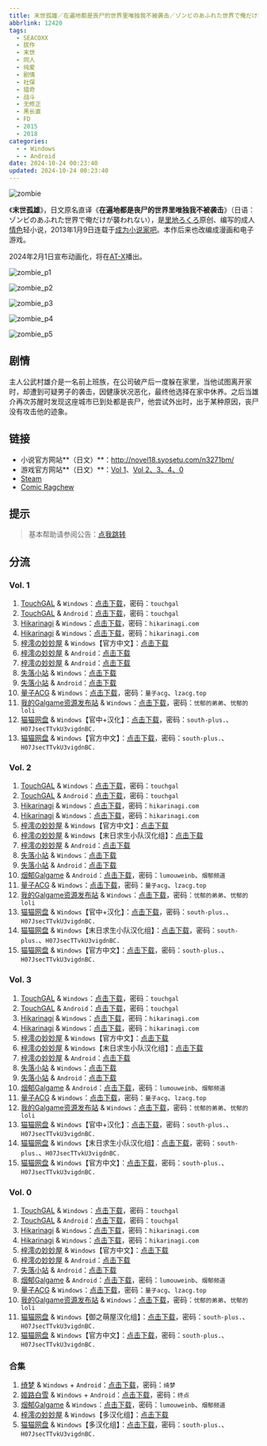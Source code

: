 ```yaml
---
title: 末世孤雄／在遍地都是丧尸的世界里唯独我不被袭击／ゾンビのあふれた世界で俺だけが襲われない／I Walk Among Zombies／Vol. 1 2 3 0
abbrlink: 12420
tags:
  - SEACOXX
  - 拔作
  - 末世
  - 同人
  - 纯爱
  - 剧情
  - 社保
  - 猎奇
  - 战斗
  - 无修正
  - 黑长直
  - FD
  - 2015
  - 2018
categories:
  - - Windows
  - - Android
date: 2024-10-24 00:23:40
updated: 2024-10-24 00:23:40
---
```


![zombie](https://unpkg.com/galgame/img/zombie.webp)

《**末世孤雄**》，日文原名直译《**在遍地都是丧尸的世界里唯独我不被袭击**》（日语：ゾンビのあふれた世界で俺だけが襲われない），是[里地ろくろ](https://zh.wikipedia.org/w/index.php?title=裏地ろくろ&action=edit&redlink=1)原创、编写的成人[情色](https://zh.wikipedia.org/wiki/情色)轻小说，2013年1月9日连载于[成为小说家吧](https://zh.wikipedia.org/wiki/成為小說家吧)。本作后来也改编成漫画和电子游戏。

<!-- more -->

2024年2月1日宣布动画化，将在[AT-X](https://zh.wikipedia.org/wiki/AT-X)播出。

![zombie_p1](https://unpkg.com/galgame/img/zombie_p1.webp)

![zombie_p2](https://unpkg.com/galgame/img/zombie_p2.webp)

![zombie_p3](https://unpkg.com/galgame/img/zombie_p3.webp)

![zombie_p4](https://unpkg.com/galgame/img/zombie_p4.webp)

![zombie_p5](https://unpkg.com/galgame/img/zombie_p5.webp)

## 剧情

主人公武村雄介是一名前上班族，在公司破产后一度躲在家里，当他试图离开家时，却遭到可疑男子的袭击，因健康状况恶化，最终他选择在家中休养。之后当雄介再次苏醒时发现这座城市已到处都是丧尸，他尝试外出时，出于某种原因，丧尸没有攻击他的迹象。

## 链接

- 小说官方网站**（日文）**：http://novel18.syosetu.com/n3271bm/
- 游戏官方网站**（日文）**：[Vol 1](http://www.spermation.net/seacoxx/zombie/)、[Vol 2、3、4、0](http://www.spermation.net/seacoxx/zombie2/index.html)
- [Steam](https://store.steampowered.com/agecheck/app/942850/)
- [Comic Ragchew](https://comic-ragchew.jp/comics/zombie/)

## 提示

> 基本帮助请参阅公告：[点我跳转](/p/announcement/)

## 分流

### Vol. 1

1. [TouchGAL](https://touchgal.net/) & `Windows`：[点击下载](https://pan.touchgal.net/s/26r0Cg)，密码：`touchgal`
2. [TouchGAL](https://touchgal.net/) & `Android`：[点击下载](https://pan.touchgal.net/s/pJ5lsD)，密码：`touchgal`
3. [Hikarinagi](https://www.hikarinagi.com/) & `Windows`：[点击下载](https://pan.himoe.uk/s/1DVFD)，密码：`hikarinagi.com`
4. [Hikarinagi](https://www.hikarinagi.com/) & `Windows`：[点击下载](https://pan.himoe.uk/s/ZA8IV)，密码：`hikarinagi.com`
5. [梓澪の妙妙屋](https://zi0.cc/) & `Windows`【官方中文】：[点击下载](https://zi0.cc/d/%60%E3%80%90%E5%90%88%E9%9B%86%E7%B3%BB%E5%88%97%E3%80%91/%E5%8D%97%2BGalGame%E6%B1%89%E5%8C%96%E5%8C%BA%E5%85%A8%E5%8C%BA%E8%B5%84%E6%BA%90%E5%A4%87%E4%BB%BD/1/20/%5BSEACOXX%5D%E3%82%BE%E3%83%B3%E3%83%93%E3%81%AE%E3%81%82%E3%81%B5%E3%82%8C%E3%81%9F%E4%B8%96%E7%95%8C%E3%81%A7%E4%BF%BA%E3%81%A0%E3%81%91%E3%81%8C%E8%A5%B2%E3%82%8F%E3%82%8C%E3%81%AA%E3%81%841%E6%9C%AB%E4%B8%96%E5%AD%A4%E9%9B%841%20%E6%97%A0%E7%A0%81%E6%B1%89%E5%8C%96%E7%A1%AC%E7%9B%98%E7%89%88%5B%E5%AE%98%E6%96%B9%E4%B8%AD%E6%96%87%5D.zip?sign=dDSZvHyEwyiwh1INUGMA8Ox7oXBm-IqFp5S3IjlPilU=:0)
6. [梓澪の妙妙屋](https://zi0.cc/) & `Android`：[点击下载](https://zi0.cc/d/%60%E3%80%90%E5%BD%92%20%E6%A1%A3%E3%80%91/%E3%80%90ONS%E5%90%88%E9%9B%86%E3%80%91/%5BSEACOX%5D%E6%9C%AB%E4%B8%96%E5%AD%A4%E9%9B%84%5BAPK%5D.7z?sign=ljfJhUNiZ5oPIPezXq_MelHck9WfeY7QedvFEH9couI=:0)
7. [梓澪の妙妙屋](https://zi0.cc/) & `Android`：[点击下载](https://zi0.cc/d/%60%E3%80%90%E5%BD%92%20%E6%A1%A3%E3%80%91/%E3%80%90%E5%AE%89%E5%8D%93%E5%90%88%E9%9B%86%E3%80%91/021/%E6%9C%AB%E4%B8%96%E5%AD%A4%E9%9B%841.apk?sign=LV3vPF7lmoSC8Q1M657r8GHAeRH9eS2K4CerfBxHLpE=:0)
8. [失落小站](https://www.shinnku.com/) & `Windows`：[点击下载](https://www.shinnku.com/api/download/0/win/%E6%9C%AB%E4%B8%96%E5%AD%A4%E9%9B%84.7z)
9. [失落小站](https://www.shinnku.com/) & `Android`：[点击下载](https://www.shinnku.com/api/download/0/apk/%E5%86%B7%E7%8B%90/1001-1500/1203-%E6%9C%AB%E4%B8%96%E5%AD%A4%E9%9B%841.apk)
10. [量子ACG](https://lzacg.org/) & `Windows`：[点击下载](https://lzacg.org/6455)，密码：`量子acg`、`lzacg.top`
11. [我的Galgame资源发布站](https://www.ttloli.com/) & `Windows`：[点击下载](https://www.ttloli.com/moshiguxiong.html)，密码：`忧郁的弟弟`、`忧郁的loli`
12. [猫猫网盘](https://pan.catcat.blog/) & `Windows`【官中+汉化】：[点击下载](https://pan.catcat.blog/d/GalGame/SP%E5%90%8E%E7%AB%AF1%5BGalGame%E5%88%86%E5%8C%BA%5D/%E7%BB%88%E7%82%B9%E6%B1%89%E5%8C%96%E9%87%8D%E6%95%B4v2%E7%89%88-%E7%A6%BB%E6%95%A3/%E6%9C%AC%E4%BD%93-Part1/%5BSEACOXX%5D%20%E3%82%BE%E3%83%B3%E3%83%93%E3%81%AE%E3%81%82%E3%81%B5%E3%82%8C%E3%81%9F%E4%B8%96%E7%95%8C%E3%81%A7%E4%BF%BA%E3%81%A0%E3%81%91%E3%81%8C%E8%A5%B2%E3%82%8F%E3%82%8C%E3%81%AA%E3%81%84%20%E6%9C%AB%E4%B8%96%E5%AD%A4%E9%9B%84%20Vol.%201%20%5B%E5%AE%98%E4%B8%AD%2B%E6%B1%89%E5%8C%96%5D.rar?sign=_D-CBtlbQEohnTF7ZSdRKPWzNjvN5t2h_vkZC5dceEk=:0)，密码：`south-plus.`、`H07JsecTTvkU3vigdnBC.`
13. [猫猫网盘](https://pan.catcat.blog/) & `Windows`【官方中文】：[点击下载](https://pan.catcat.blog/d/GalGame/SP%E5%90%8E%E7%AB%AF1%5BGalGame%E5%88%86%E5%8C%BA%5D/%E5%8D%97%2BGalGame%E6%B1%89%E5%8C%96%E5%8C%BA%E5%85%A8%E5%8C%BA%E5%A4%87%E4%BB%BD%E5%90%88%E9%9B%86%5B%E9%87%8D%E5%8E%8B%5D-%E7%A6%BB%E6%95%A3/%E7%AC%AC%E4%B8%80%E8%BD%AE-Part1/%E6%9C%AC%E4%BD%93/%5BSEACOXX%5D%E3%82%BE%E3%83%B3%E3%83%93%E3%81%AE%E3%81%82%E3%81%B5%E3%82%8C%E3%81%9F%E4%B8%96%E7%95%8C%E3%81%A7%E4%BF%BA%E3%81%A0%E3%81%91%E3%81%8C%E8%A5%B2%E3%82%8F%E3%82%8C%E3%81%AA%E3%81%841%E6%9C%AB%E4%B8%96%E5%AD%A4%E9%9B%841%20%E6%97%A0%E7%A0%81%E6%B1%89%E5%8C%96%E7%A1%AC%E7%9B%98%E7%89%88%5B%E5%AE%98%E6%96%B9%E4%B8%AD%E6%96%87%5D/%5BSEACOXX%5D%E3%82%BE%E3%83%B3%E3%83%93%E3%81%AE%E3%81%82%E3%81%B5%E3%82%8C%E3%81%9F%E4%B8%96%E7%95%8C%E3%81%A7%E4%BF%BA%E3%81%A0%E3%81%91%E3%81%8C%E8%A5%B2%E3%82%8F%E3%82%8C%E3%81%AA%E3%81%841%E6%9C%AB%E4%B8%96%E5%AD%A4%E9%9B%841%20%E6%97%A0%E7%A0%81%E6%B1%89%E5%8C%96%E7%A1%AC%E7%9B%98%E7%89%88%5B%E5%AE%98%E6%96%B9%E4%B8%AD%E6%96%87%5D.rar?sign=2x7t9Fr3zDQWE-RRIIeFK24j9eWdLpzXlsXXhyvyHLg=:0)，密码：`south-plus.`、`H07JsecTTvkU3vigdnBC.`

### Vol. 2

1. [TouchGAL](https://touchgal.net/) & `Windows`：[点击下载](https://pan.touchgal.net/s/W73FZ)，密码：`touchgal`
2. [TouchGAL](https://touchgal.net/) & `Android`：[点击下载](https://pan.touchgal.net/s/E5A6hn)，密码：`touchgal`
3. [Hikarinagi](https://www.hikarinagi.com/) & `Windows`：[点击下载](https://pan.himoe.uk/s/2E1IJ)，密码：`hikarinagi.com`
4. [Hikarinagi](https://www.hikarinagi.com/) & `Windows`：[点击下载](https://pan.himoe.uk/s/Xyosy)，密码：`hikarinagi.com`
5. [梓澪の妙妙屋](https://zi0.cc/) & `Windows`【官方中文】：[点击下载](https://zi0.cc/d/%60%E3%80%90%E5%90%88%E9%9B%86%E7%B3%BB%E5%88%97%E3%80%91/%E5%8D%97%2BGalGame%E6%B1%89%E5%8C%96%E5%8C%BA%E5%85%A8%E5%8C%BA%E8%B5%84%E6%BA%90%E5%A4%87%E4%BB%BD/1/20/%5BSEACOXX%5D%E3%82%BE%E3%83%B3%E3%83%93%E3%81%AE%E3%81%82%E3%81%B5%E3%82%8C%E3%81%9F%E4%B8%96%E7%95%8C%E3%81%A7%E4%BF%BA%E3%81%A0%E3%81%91%E3%81%8C%E8%A5%B2%E3%82%8F%E3%82%8C%E3%81%AA%E3%81%842%E6%9C%AB%E4%B8%96%E5%AD%A4%E9%9B%842%20%E6%97%A0%E7%A0%81%E6%B1%89%E5%8C%96%E7%A1%AC%E7%9B%98%E7%89%88%5B%E5%AE%98%E6%96%B9%E4%B8%AD%E6%96%87%5D.zip?sign=cwcSe7Ik_UKb76zqOpoR-Q9QV3IU1OPL1ky-EK1trAg=:0)
6. [梓澪の妙妙屋](https://zi0.cc/) & `Windows`【末日求生小队汉化组】：[点击下载](https://zi0.cc/d/%60%E3%80%90%E5%90%88%E9%9B%86%E7%B3%BB%E5%88%97%E3%80%91/%E5%8D%97%2BGalGame%E6%B1%89%E5%8C%96%E5%8C%BA%E5%85%A8%E5%8C%BA%E8%B5%84%E6%BA%90%E5%A4%87%E4%BB%BD/2/26/%5B%E3%82%B9%E3%83%9A%E3%83%AB%E3%83%A1%E3%83%BC%E3%82%B7%E3%83%A7%E3%83%B3%5D%20%E3%82%BE%E3%83%B3%E3%83%93%E3%81%AE%E3%81%82%E3%81%B5%E3%82%8C%E3%81%9F%E4%B8%96%E7%95%8C%E3%81%A7%E4%BF%BA%E3%81%A0%E3%81%91%E3%81%8C%E8%A5%B2%E3%82%8F%E3%82%8C%E3%81%AA%E3%81%84%EF%BC%92%E6%9C%AB%E4%B8%96%E5%AD%A4%E9%9B%842%20%E6%B1%89%E5%8C%96%E7%A1%AC%E7%9B%98%E7%89%88%5B%E6%9C%AB%E6%97%A5%E6%B1%82%E7%94%9F%E5%B0%8F%E9%98%9F%E6%B1%89%E5%8C%96%E7%BB%84%5D.zip?sign=MDXT0usAOrfBTnTV887ljCi4LhMy-8xbbilLLFXyt-s=:0)
7. [梓澪の妙妙屋](https://zi0.cc/) & `Android`：[点击下载](https://zi0.cc/d/%60%E3%80%90%E5%BD%92%20%E6%A1%A3%E3%80%91/%E3%80%90%E5%AE%89%E5%8D%93%E5%90%88%E9%9B%86%E3%80%91/021/%E6%9C%AB%E4%B8%96%E5%AD%A4%E9%9B%842.apk?sign=QhTBZx90gxb6XWpQswYb186Vh49XnagVPbcWwTUtLtk=:0)
8. [失落小站](https://www.shinnku.com/) & `Windows`：[点击下载](https://www.shinnku.com/api/download/0/win/%E6%9C%AB%E4%B8%96%E5%AD%A4%E9%9B%842.7z)
9. [失落小站](https://www.shinnku.com/) & `Android`：[点击下载](https://www.shinnku.com/api/download/0/apk/%E5%86%B7%E7%8B%90/1001-1500/1204-%E6%9C%AB%E4%B8%96%E5%AD%A4%E9%9B%842.apk)
10. [烟郁Galgame](https://yanyugal.top/) & `Android`：[点击下载](https://yanyugal.top/d/disk1/%E5%B0%8F%E5%B0%8F%E7%9A%84%E5%88%86%E4%BA%AB%EF%BC%88PC%EF%BC%86%E5%AE%89%E5%8D%93%EF%BC%89/%E5%AE%89%E5%8D%93/%E7%9B%B4%E8%A3%85%E5%AE%89%E8%A3%85%E5%8C%85/%E6%9C%AB%E4%B8%96%E5%AD%A4%E9%9B%842.7z)，密码：`lumouweinb`、`烟郁频道`
11. [量子ACG](https://lzacg.org/) & `Windows`：[点击下载](https://lzacg.org/6456)，密码：`量子acg`、`lzacg.top`
12. [我的Galgame资源发布站](https://www.ttloli.com/) & `Windows`：[点击下载](https://www.ttloli.com/moshiguxiong2.html)，密码：`忧郁的弟弟`、`忧郁的loli`
13. [猫猫网盘](https://pan.catcat.blog/) & `Windows`【官中+汉化】：[点击下载](https://pan.catcat.blog/d/GalGame/SP%E5%90%8E%E7%AB%AF1%5BGalGame%E5%88%86%E5%8C%BA%5D/%E7%BB%88%E7%82%B9%E6%B1%89%E5%8C%96%E9%87%8D%E6%95%B4v2%E7%89%88-%E7%A6%BB%E6%95%A3/%E6%9C%AC%E4%BD%93-Part1/%5BSEACOXX%5D%20%E3%82%BE%E3%83%B3%E3%83%93%E3%81%AE%E3%81%82%E3%81%B5%E3%82%8C%E3%81%9F%E4%B8%96%E7%95%8C%E3%81%A7%E4%BF%BA%E3%81%A0%E3%81%91%E3%81%8C%E8%A5%B2%E3%82%8F%E3%82%8C%E3%81%AA%E3%81%84%20vol.2%20%E6%9C%AB%E4%B8%96%E5%AD%A4%E9%9B%84%20Vol.%202%20%5B%E5%AE%98%E4%B8%AD%2B%E6%B1%89%E5%8C%96%5D.rar?sign=dJhxXvc85g9jDn3aFsqaGZ-Ez1ABcJSH2xHxrXsW79s=:0)，密码：`south-plus.`、`H07JsecTTvkU3vigdnBC.`
14. [猫猫网盘](https://pan.catcat.blog/) & `Windows`【末日求生小队汉化组】：[点击下载](https://pan.catcat.blog/d/GalGame/SP%E5%90%8E%E7%AB%AF1%5BGalGame%E5%88%86%E5%8C%BA%5D/%E5%8D%97%2BGalGame%E6%B1%89%E5%8C%96%E5%8C%BA%E5%85%A8%E5%8C%BA%E5%A4%87%E4%BB%BD%E5%90%88%E9%9B%86%5B%E9%87%8D%E5%8E%8B%5D-%E7%A6%BB%E6%95%A3/%E7%AC%AC%E4%B8%80%E8%BD%AE-Part1/%E6%9C%AC%E4%BD%93/%5B%E3%82%B9%E3%83%9A%E3%83%AB%E3%83%A1%E3%83%BC%E3%82%B7%E3%83%A7%E3%83%B3%5D%20%E3%82%BE%E3%83%B3%E3%83%93%E3%81%AE%E3%81%82%E3%81%B5%E3%82%8C%E3%81%9F%E4%B8%96%E7%95%8C%E3%81%A7%E4%BF%BA%E3%81%A0%E3%81%91%E3%81%8C%E8%A5%B2%E3%82%8F%E3%82%8C%E3%81%AA%E3%81%84%EF%BC%92%E6%9C%AB%E4%B8%96%E5%AD%A4%E9%9B%842%20%E6%B1%89%E5%8C%96%E7%A1%AC%E7%9B%98%E7%89%88%5B%E6%9C%AB%E6%97%A5%E6%B1%82%E7%94%9F%E5%B0%8F%E9%98%9F%E6%B1%89%E5%8C%96%E7%BB%84%5D/%5B%E3%82%B9%E3%83%9A%E3%83%AB%E3%83%A1%E3%83%BC%E3%82%B7%E3%83%A7%E3%83%B3%5D%20%E3%82%BE%E3%83%B3%E3%83%93%E3%81%AE%E3%81%82%E3%81%B5%E3%82%8C%E3%81%9F%E4%B8%96%E7%95%8C%E3%81%A7%E4%BF%BA%E3%81%A0%E3%81%91%E3%81%8C%E8%A5%B2%E3%82%8F%E3%82%8C%E3%81%AA%E3%81%84%EF%BC%92%E6%9C%AB%E4%B8%96%E5%AD%A4%E9%9B%842%20%E6%B1%89%E5%8C%96%E7%A1%AC%E7%9B%98%E7%89%88%5B%E6%9C%AB%E6%97%A5%E6%B1%82%E7%94%9F%E5%B0%8F%E9%98%9F%E6%B1%89%E5%8C%96%E7%BB%84%5D.rar?sign=HmM1tEC8ShB7bBuG-F25MGDMl794NPJN9Cis3RFmPco=:0)，密码：`south-plus.`、`H07JsecTTvkU3vigdnBC.`
15. [猫猫网盘](https://pan.catcat.blog/) & `Windows`【官方中文】：[点击下载](https://pan.catcat.blog/d/GalGame/SP%E5%90%8E%E7%AB%AF1%5BGalGame%E5%88%86%E5%8C%BA%5D/%E5%8D%97%2BGalGame%E6%B1%89%E5%8C%96%E5%8C%BA%E5%85%A8%E5%8C%BA%E5%A4%87%E4%BB%BD%E5%90%88%E9%9B%86%5B%E9%87%8D%E5%8E%8B%5D-%E7%A6%BB%E6%95%A3/%E7%AC%AC%E4%B8%80%E8%BD%AE-Part2/Main/%5BSEACOXX%5D%E3%82%BE%E3%83%B3%E3%83%93%E3%81%AE%E3%81%82%E3%81%B5%E3%82%8C%E3%81%9F%E4%B8%96%E7%95%8C%E3%81%A7%E4%BF%BA%E3%81%A0%E3%81%91%E3%81%8C%E8%A5%B2%E3%82%8F%E3%82%8C%E3%81%AA%E3%81%842%E6%9C%AB%E4%B8%96%E5%AD%A4%E9%9B%842%20%E6%97%A0%E7%A0%81%E6%B1%89%E5%8C%96%E7%A1%AC%E7%9B%98%E7%89%88%5B%E5%AE%98%E6%96%B9%E4%B8%AD%E6%96%87%5D/%5BSEACOXX%5D%E3%82%BE%E3%83%B3%E3%83%93%E3%81%AE%E3%81%82%E3%81%B5%E3%82%8C%E3%81%9F%E4%B8%96%E7%95%8C%E3%81%A7%E4%BF%BA%E3%81%A0%E3%81%91%E3%81%8C%E8%A5%B2%E3%82%8F%E3%82%8C%E3%81%AA%E3%81%842%E6%9C%AB%E4%B8%96%E5%AD%A4%E9%9B%842%20%E6%97%A0%E7%A0%81%E6%B1%89%E5%8C%96%E7%A1%AC%E7%9B%98%E7%89%88%5B%E5%AE%98%E6%96%B9%E4%B8%AD%E6%96%87%5D.rar?sign=9peMzzz9Deff28MEdhRP3EsL4txlr7PfLsmj3MrX82E=:0)，密码：`south-plus.`、`H07JsecTTvkU3vigdnBC.`

### Vol. 3

1. [TouchGAL](https://touchgal.net/) & `Windows`：[点击下载](https://pan.touchgal.net/s/ZroSa)，密码：`touchgal`
2. [TouchGAL](https://touchgal.net/) & `Android`：[点击下载](https://pan.touchgal.net/s/b5lLc5)，密码：`touchgal`
3. [Hikarinagi](https://www.hikarinagi.com/) & `Windows`：[点击下载](https://pan.himoe.uk/s/3GOUJ)，密码：`hikarinagi.com`
4. [Hikarinagi](https://www.hikarinagi.com/) & `Windows`：[点击下载](https://pan.himoe.uk/s/Wxnhg)，密码：`hikarinagi.com`
5. [梓澪の妙妙屋](https://zi0.cc/) & `Windows`【官方中文】：[点击下载](https://zi0.cc/d/%60%E3%80%90%E5%90%88%E9%9B%86%E7%B3%BB%E5%88%97%E3%80%91/%E5%8D%97%2BGalGame%E6%B1%89%E5%8C%96%E5%8C%BA%E5%85%A8%E5%8C%BA%E8%B5%84%E6%BA%90%E5%A4%87%E4%BB%BD/1/20/%5BSEACOXX%5D%20%E3%82%BE%E3%83%B3%E3%83%93%E3%81%AE%E3%81%82%E3%81%B5%E3%82%8C%E3%81%9F%E4%B8%96%E7%95%8C%E3%81%A7%E4%BF%BA%E3%81%A0%E3%81%91%E3%81%8C%E8%A5%B2%E3%82%8F%E3%82%8C%E3%81%AA%E3%81%843%20%20%E6%9C%AB%E4%B8%96%E5%AD%A4%E9%9B%843%20%E6%97%A0%E7%A0%81%E6%B1%89%E5%8C%96%E7%A1%AC%E7%9B%98%E7%89%88%5B%E5%AE%98%E6%96%B9%E4%B8%AD%E6%96%87%5D.zip?sign=UQdfXQl9xUHfMa47Wqxv46dQeyzMzR8KdIJQi5yRtHo=:0)
6. [梓澪の妙妙屋](https://zi0.cc/) & `Windows`【末日求生小队汉化组】：[点击下载](https://zi0.cc/d/%60%E3%80%90%E5%90%88%E9%9B%86%E7%B3%BB%E5%88%97%E3%80%91/%E5%8D%97%2BGalGame%E6%B1%89%E5%8C%96%E5%8C%BA%E5%85%A8%E5%8C%BA%E8%B5%84%E6%BA%90%E5%A4%87%E4%BB%BD/2/26/%5B%E3%82%B9%E3%83%9A%E3%83%AB%E3%83%A1%E3%83%BC%E3%82%B7%E3%83%A7%E3%83%B3%5D%20%E3%82%BE%E3%83%B3%E3%83%93%E3%81%AE%E3%81%82%E3%81%B5%E3%82%8C%E3%81%9F%E4%B8%96%E7%95%8C%E3%81%A7%E4%BF%BA%E3%81%A0%E3%81%91%E3%81%8C%E8%A5%B2%E3%82%8F%E3%82%8C%E3%81%AA%E3%81%843%20%20%E6%9C%AB%E4%B8%96%E5%AD%A4%E9%9B%843%20%E6%B1%89%E5%8C%96%E7%A1%AC%E7%9B%98%E7%89%88%5B%E6%9C%AB%E6%97%A5%E6%B1%82%E7%94%9F%E5%B0%8F%E9%98%9F%E6%B1%89%E5%8C%96%E7%BB%84%5D.zip?sign=TBjPtkkEBuR1JWHfq9W-j5X_upO1XedmbLEFIowaU4g=:0)
7. [梓澪の妙妙屋](https://zi0.cc/) & `Android`：[点击下载](https://zi0.cc/d/%60%E3%80%90%E5%BD%92%20%E6%A1%A3%E3%80%91/%E3%80%90%E5%AE%89%E5%8D%93%E5%90%88%E9%9B%86%E3%80%91/021/%E6%9C%AB%E4%B8%96%E5%AD%A4%E9%9B%843.apk?sign=JXHqCe_BTdCsa9eA4qlBZuA9zwme1dYcmI8NvU0R4wM=:0)
8. [失落小站](https://www.shinnku.com/) & `Windows`：[点击下载](https://www.shinnku.com/api/download/0/win/%E6%9C%AB%E4%B8%96%E5%AD%A4%E9%9B%843.7z)
9. [失落小站](https://www.shinnku.com/) & `Android`：[点击下载](https://www.shinnku.com/api/download/0/apk/%E5%86%B7%E7%8B%90/1001-1500/1205-%E6%9C%AB%E4%B8%96%E5%AD%A4%E9%9B%843.apk)
10. [烟郁Galgame](https://yanyugal.top/) & `Android`：[点击下载](https://yanyugal.top/d/disk1/%E5%B0%8F%E5%B0%8F%E7%9A%84%E5%88%86%E4%BA%AB%EF%BC%88PC%EF%BC%86%E5%AE%89%E5%8D%93%EF%BC%89/%E5%AE%89%E5%8D%93/%E7%9B%B4%E8%A3%85%E5%AE%89%E8%A3%85%E5%8C%85/%E6%9C%AB%E4%B8%96%E5%AD%A4%E9%9B%843.7z)，密码：`lumouweinb`、`烟郁频道`
11. [量子ACG](https://lzacg.org/) & `Windows`：[点击下载](https://lzacg.org/6481)，密码：`量子acg`、`lzacg.top`
12. [我的Galgame资源发布站](https://www.ttloli.com/) & `Windows`：[点击下载](https://www.ttloli.com/moshiguxiong3.html)，密码：`忧郁的弟弟`、`忧郁的loli`
13. [猫猫网盘](https://pan.catcat.blog/) & `Windows`【官中+汉化】：[点击下载](https://pan.catcat.blog/d/GalGame/SP%E5%90%8E%E7%AB%AF1%5BGalGame%E5%88%86%E5%8C%BA%5D/%E7%BB%88%E7%82%B9%E6%B1%89%E5%8C%96%E9%87%8D%E6%95%B4v2%E7%89%88-%E7%A6%BB%E6%95%A3/%E6%9C%AC%E4%BD%93-Part1/%5BSEACOXX%5D%20%E3%82%BE%E3%83%B3%E3%83%93%E3%81%AE%E3%81%82%E3%81%B5%E3%82%8C%E3%81%9F%E4%B8%96%E7%95%8C%E3%81%A7%E4%BF%BA%E3%81%A0%E3%81%91%E3%81%8C%E8%A5%B2%E3%82%8F%E3%82%8C%E3%81%AA%E3%81%84%20vol.3%20%20%E6%9C%AB%E4%B8%96%E5%AD%A4%E9%9B%84%20Vol.%203%20%5B%E5%AE%98%E4%B8%AD%2B%E6%B1%89%E5%8C%96%5D.rar?sign=RqboDOEUaERceSOmfhgzPf-4KTxMAiVMkiCwU67Xvlk=:0)，密码：`south-plus.`、`H07JsecTTvkU3vigdnBC.`
14. [猫猫网盘](https://pan.catcat.blog/) & `Windows`【末日求生小队汉化组】：[点击下载](https://pan.catcat.blog/d/GalGame/SP%E5%90%8E%E7%AB%AF1%5BGalGame%E5%88%86%E5%8C%BA%5D/%E5%8D%97%2BGalGame%E6%B1%89%E5%8C%96%E5%8C%BA%E5%85%A8%E5%8C%BA%E5%A4%87%E4%BB%BD%E5%90%88%E9%9B%86%5B%E9%87%8D%E5%8E%8B%5D-%E7%A6%BB%E6%95%A3/%E7%AC%AC%E4%B8%80%E8%BD%AE-Part2/Main/%5B%E3%82%B9%E3%83%9A%E3%83%AB%E3%83%A1%E3%83%BC%E3%82%B7%E3%83%A7%E3%83%B3%5D%20%E3%82%BE%E3%83%B3%E3%83%93%E3%81%AE%E3%81%82%E3%81%B5%E3%82%8C%E3%81%9F%E4%B8%96%E7%95%8C%E3%81%A7%E4%BF%BA%E3%81%A0%E3%81%91%E3%81%8C%E8%A5%B2%E3%82%8F%E3%82%8C%E3%81%AA%E3%81%843%20%20%E6%9C%AB%E4%B8%96%E5%AD%A4%E9%9B%843%20%E6%B1%89%E5%8C%96%E7%A1%AC%E7%9B%98%E7%89%88%5B%E6%9C%AB%E6%97%A5%E6%B1%82%E7%94%9F%E5%B0%8F%E9%98%9F%E6%B1%89%E5%8C%96%E7%BB%84%5D/%5B%E3%82%B9%E3%83%9A%E3%83%AB%E3%83%A1%E3%83%BC%E3%82%B7%E3%83%A7%E3%83%B3%5D%20%E3%82%BE%E3%83%B3%E3%83%93%E3%81%AE%E3%81%82%E3%81%B5%E3%82%8C%E3%81%9F%E4%B8%96%E7%95%8C%E3%81%A7%E4%BF%BA%E3%81%A0%E3%81%91%E3%81%8C%E8%A5%B2%E3%82%8F%E3%82%8C%E3%81%AA%E3%81%843%20%20%E6%9C%AB%E4%B8%96%E5%AD%A4%E9%9B%843%20%E6%B1%89%E5%8C%96%E7%A1%AC%E7%9B%98%E7%89%88%5B%E6%9C%AB%E6%97%A5%E6%B1%82%E7%94%9F%E5%B0%8F%E9%98%9F%E6%B1%89%E5%8C%96%E7%BB%84%5D.rar?sign=i6y833m22lCwljgwFH4Hg_-Hq0pS-h42_5F5m8XI9vI=:0)，密码：`south-plus.`、`H07JsecTTvkU3vigdnBC.`
15. [猫猫网盘](https://pan.catcat.blog/) & `Windows`【官方中文】：[点击下载](https://pan.catcat.blog/d/GalGame/SP%E5%90%8E%E7%AB%AF1%5BGalGame%E5%88%86%E5%8C%BA%5D/%E5%8D%97%2BGalGame%E6%B1%89%E5%8C%96%E5%8C%BA%E5%85%A8%E5%8C%BA%E5%A4%87%E4%BB%BD%E5%90%88%E9%9B%86%5B%E9%87%8D%E5%8E%8B%5D-%E7%A6%BB%E6%95%A3/%E7%AC%AC%E4%B8%80%E8%BD%AE-Part1/%E6%9C%AC%E4%BD%93/%5BSEACOXX%5D%20%E3%82%BE%E3%83%B3%E3%83%93%E3%81%AE%E3%81%82%E3%81%B5%E3%82%8C%E3%81%9F%E4%B8%96%E7%95%8C%E3%81%A7%E4%BF%BA%E3%81%A0%E3%81%91%E3%81%8C%E8%A5%B2%E3%82%8F%E3%82%8C%E3%81%AA%E3%81%843%20%20%E6%9C%AB%E4%B8%96%E5%AD%A4%E9%9B%843%20%E6%97%A0%E7%A0%81%E6%B1%89%E5%8C%96%E7%A1%AC%E7%9B%98%E7%89%88%5B%E5%AE%98%E6%96%B9%E4%B8%AD%E6%96%87%5D/%5BSEACOXX%5D%20%E3%82%BE%E3%83%B3%E3%83%93%E3%81%AE%E3%81%82%E3%81%B5%E3%82%8C%E3%81%9F%E4%B8%96%E7%95%8C%E3%81%A7%E4%BF%BA%E3%81%A0%E3%81%91%E3%81%8C%E8%A5%B2%E3%82%8F%E3%82%8C%E3%81%AA%E3%81%843%20%20%E6%9C%AB%E4%B8%96%E5%AD%A4%E9%9B%843%20%E6%97%A0%E7%A0%81%E6%B1%89%E5%8C%96%E7%A1%AC%E7%9B%98%E7%89%88%5B%E5%AE%98%E6%96%B9%E4%B8%AD%E6%96%87%5D.rar?sign=eEu3mEi4rQrvFt0YxE-mvM3Vq56BddZMvrHVOuTsWOo=:0)，密码：`south-plus.`、`H07JsecTTvkU3vigdnBC.`

### Vol. 0

1. [TouchGAL](https://touchgal.net/) & `Windows`：[点击下载](https://pan.touchgal.net/s/YLrha)，密码：`touchgal`
2. [TouchGAL](https://touchgal.net/) & `Android`：[点击下载](https://pan.touchgal.net/s/BxapUw)，密码：`touchgal`
3. [Hikarinagi](https://www.hikarinagi.com/) & `Windows`：[点击下载](https://pan.himoe.uk/s/4JVCQ)，密码：`hikarinagi.com`
4. [Hikarinagi](https://www.hikarinagi.com/) & `Windows`：[点击下载](https://pan.himoe.uk/s/VwOCL)，密码：`hikarinagi.com`
5. [梓澪の妙妙屋](https://zi0.cc/) & `Windows`【官方中文】：[点击下载](https://zi0.cc/d/%60%E3%80%90%E5%90%88%E9%9B%86%E7%B3%BB%E5%88%97%E3%80%91/%E5%8D%97%2BGalGame%E6%B1%89%E5%8C%96%E5%8C%BA%E5%85%A8%E5%8C%BA%E8%B5%84%E6%BA%90%E5%A4%87%E4%BB%BD/1/20/%5BSEACOXX%5D%20%E3%82%BE%E3%83%B3%E3%83%93%E3%81%AE%E3%81%82%E3%81%B5%E3%82%8C%E3%81%9F%E4%B8%96%E7%95%8C%E3%81%A7%E4%BF%BA%E3%81%A0%E3%81%91%E3%81%8C%E8%A5%B2%E3%82%8F%E3%82%8C%E3%81%AA%E3%81%840%20%20%E6%9C%AB%E4%B8%96%E5%AD%A4%E9%9B%840%20%E6%97%A0%E7%A0%81%E6%B1%89%E5%8C%96%E7%A1%AC%E7%9B%98%E7%89%88%5B%E5%AE%98%E6%96%B9%E4%B8%AD%E6%96%87%5D.zip?sign=-SdTdbsrz88i4fN-0TSyDXXlnRNBnH1OkPg8rKfGwQk=:0)
6. [梓澪の妙妙屋](https://zi0.cc/) & `Android`：[点击下载](https://zi0.cc/d/%60%E3%80%90%E5%BD%92%20%E6%A1%A3%E3%80%91/%E3%80%90%E5%AE%89%E5%8D%93%E5%90%88%E9%9B%86%E3%80%91/021/%E6%9C%AB%E4%B8%96%E5%AD%A4%E9%9B%840.apk?sign=0M4j9wFwDmLlY6cLWYvxCgJgzothxwaIktHrZaWJxD4=:0)
7. [失落小站](https://www.shinnku.com/) & `Android`：[点击下载](https://www.shinnku.com/api/download/0/apk/%E5%86%B7%E7%8B%90/1001-1500/1202-%E6%9C%AB%E4%B8%96%E5%AD%A4%E9%9B%840.apk)
8. [烟郁Galgame](https://yanyugal.top/) & `Android`：[点击下载](https://yanyugal.top/d/disk1/%E5%B0%8F%E5%B0%8F%E7%9A%84%E5%88%86%E4%BA%AB%EF%BC%88PC%EF%BC%86%E5%AE%89%E5%8D%93%EF%BC%89/%E5%AE%89%E5%8D%93/%E7%9B%B4%E8%A3%85%E5%AE%89%E8%A3%85%E5%8C%85/%E6%9C%AB%E4%B8%96%E5%AD%A4%E9%9B%84.0.7z)，密码：`lumouweinb`、`烟郁频道`
9. [量子ACG](https://lzacg.org/) & `Windows`：[点击下载](https://lzacg.org/6454)，密码：`量子acg`、`lzacg.top`
10. [我的Galgame资源发布站](https://www.ttloli.com/) & `Windows`：[点击下载](https://www.ttloli.com/xingshizourouhengxingdeshijie0.html)，密码：`忧郁的弟弟`、`忧郁的loli`
11. [猫猫网盘](https://pan.catcat.blog/) & `Windows`【御之萌屋汉化组】：[点击下载](https://pan.catcat.blog/d/GalGame/SP%E5%90%8E%E7%AB%AF1%5BGalGame%E5%88%86%E5%8C%BA%5D/%E5%8D%97%2BGalGame%E6%B1%89%E5%8C%96%E5%8C%BA%E5%85%A8%E5%8C%BA%E5%A4%87%E4%BB%BD%E5%90%88%E9%9B%86%5B%E9%87%8D%E5%8E%8B%5D-%E7%A6%BB%E6%95%A3/%E7%AC%AC%E4%B8%80%E8%BD%AE-Part2/Main/%5B%E3%82%B9%E3%83%9A%E3%83%AB%E3%83%A1%E3%83%BC%E3%82%B7%E3%83%A7%E3%83%B3%5D%20%E3%82%BE%E3%83%B3%E3%83%93%E3%81%AE%E3%81%82%E3%81%B5%E3%82%8C%E3%81%9F%E4%B8%96%E7%95%8C%E3%81%A7%E4%BF%BA%E3%81%A0%E3%81%91%E3%81%8C%E8%A5%B2%E3%82%8F%E3%82%8C%E3%81%AA%E3%81%840%20%20%20%E6%9C%AB%E6%97%A5%E5%AD%A4%E9%9B%840%20%E6%B1%89%E5%8C%96%E7%A1%AC%E7%9B%98%E7%89%88%5B%E5%BE%A1%E4%B9%8B%E8%90%8C%E5%B1%8B%E6%B1%89%E5%8C%96%E7%BB%84%5D/%5B%E3%82%B9%E3%83%9A%E3%83%AB%E3%83%A1%E3%83%BC%E3%82%B7%E3%83%A7%E3%83%B3%5D%20%E3%82%BE%E3%83%B3%E3%83%93%E3%81%AE%E3%81%82%E3%81%B5%E3%82%8C%E3%81%9F%E4%B8%96%E7%95%8C%E3%81%A7%E4%BF%BA%E3%81%A0%E3%81%91%E3%81%8C%E8%A5%B2%E3%82%8F%E3%82%8C%E3%81%AA%E3%81%840%20%20%20%E6%9C%AB%E6%97%A5%E5%AD%A4%E9%9B%840%20%E6%B1%89%E5%8C%96%E7%A1%AC%E7%9B%98%E7%89%88%5B%E5%BE%A1%E4%B9%8B%E8%90%8C%E5%B1%8B%E6%B1%89%E5%8C%96%E7%BB%84%5D.rar?sign=VFfVPLOmLm_x38cyorxIOvKJA6ruKTmg3pHAjXmtZWE=:0)，密码：`south-plus.`、`H07JsecTTvkU3vigdnBC.`
12. [猫猫网盘](https://pan.catcat.blog/) & `Windows`【官方中文】：[点击下载](https://pan.catcat.blog/d/GalGame/SP%E5%90%8E%E7%AB%AF1%5BGalGame%E5%88%86%E5%8C%BA%5D/%E5%8D%97%2BGalGame%E6%B1%89%E5%8C%96%E5%8C%BA%E5%85%A8%E5%8C%BA%E5%A4%87%E4%BB%BD%E5%90%88%E9%9B%86%5B%E9%87%8D%E5%8E%8B%5D-%E7%A6%BB%E6%95%A3/%E7%AC%AC%E4%B8%80%E8%BD%AE-Part1/%E6%9C%AC%E4%BD%93/%5BSEACOXX%5D%20%E3%82%BE%E3%83%B3%E3%83%93%E3%81%AE%E3%81%82%E3%81%B5%E3%82%8C%E3%81%9F%E4%B8%96%E7%95%8C%E3%81%A7%E4%BF%BA%E3%81%A0%E3%81%91%E3%81%8C%E8%A5%B2%E3%82%8F%E3%82%8C%E3%81%AA%E3%81%840%20%20%E6%9C%AB%E4%B8%96%E5%AD%A4%E9%9B%840%20%E6%97%A0%E7%A0%81%E6%B1%89%E5%8C%96%E7%A1%AC%E7%9B%98%E7%89%88%5B%E5%AE%98%E6%96%B9%E4%B8%AD%E6%96%87%5D/%5BSEACOXX%5D%20%E3%82%BE%E3%83%B3%E3%83%93%E3%81%AE%E3%81%82%E3%81%B5%E3%82%8C%E3%81%9F%E4%B8%96%E7%95%8C%E3%81%A7%E4%BF%BA%E3%81%A0%E3%81%91%E3%81%8C%E8%A5%B2%E3%82%8F%E3%82%8C%E3%81%AA%E3%81%840%20%20%E6%9C%AB%E4%B8%96%E5%AD%A4%E9%9B%840%20%E6%97%A0%E7%A0%81%E6%B1%89%E5%8C%96%E7%A1%AC%E7%9B%98%E7%89%88%5B%E5%AE%98%E6%96%B9%E4%B8%AD%E6%96%87%5D.rar?sign=RrTFUhWW0NCskFPUjibCXaSgQ1xpc67JBoDGZWV6XgI=:0)，密码：`south-plus.`、`H07JsecTTvkU3vigdnBC.`

### 合集

1. [绮梦](https://acgs.one/) & `Windows` + `Android`：[点击下载](https://acgs.one/game/286.html)，密码：`绮梦`
2. [姬路白雪](https://pan.jlbx.xyz/) & `Windows` + `Android`：[点击下载](https://pan.jlbx.xyz/?s=%E6%9C%AB%E4%B8%96%E5%AD%A4%E9%9B%84)，密码：`终点`
3. [烟郁Galgame](https://yanyugal.top/) & `Windows`：[点击下载](https://yanyugal.top/disk1/PC/%E6%9C%AB%E4%B8%96%E5%AD%A4%E9%9B%84)，密码：`lumouweinb`、`烟郁频道`
4. [梓澪の妙妙屋](https://zi0.cc/) & `Windows`【多汉化组】：[点击下载](https://zi0.cc/d/%60%E3%80%90%E5%90%88%E9%9B%86%E7%B3%BB%E5%88%97%E3%80%91/%E5%8D%97%2BGalGame%E6%B1%89%E5%8C%96%E5%8C%BA%E5%85%A8%E5%8C%BA%E8%B5%84%E6%BA%90%E5%A4%87%E4%BB%BD/1/20/%5BSEACOXX%5D%E3%82%BE%E3%83%B3%E3%83%93%E3%81%AE%E3%81%82%E3%81%B5%E3%82%8C%E3%81%9F%E4%B8%96%E7%95%8C%E3%81%A7%E4%BF%BA%E3%81%A0%E3%81%91%E3%81%8C%E8%A5%B2%E3%82%8F%E3%82%8C%E3%81%AA%E3%81%84%E6%9C%AB%E4%B8%96%E5%AD%A4%E9%9B%840-3%204%E9%83%A8%E6%97%A0%E7%A0%81%E6%B1%89%E5%8C%96%E7%A1%AC%E7%9B%98%E7%89%88%E5%90%88%E9%9B%86%5B%E5%A4%9A%E6%B1%89%E5%8C%96%E7%BB%84%5D.zip?sign=XWf-Wu12gqlWWrIC8tTMpZKV6DugkOW39MEXZc-oHH0=:0)
5. [猫猫网盘](https://pan.catcat.blog/) & `Windows`【多汉化组】：[点击下载](https://pan.catcat.blog/d/GalGame/SP%E5%90%8E%E7%AB%AF1%5BGalGame%E5%88%86%E5%8C%BA%5D/%E5%8D%97%2BGalGame%E6%B1%89%E5%8C%96%E5%8C%BA%E5%85%A8%E5%8C%BA%E5%A4%87%E4%BB%BD%E5%90%88%E9%9B%86%5B%E9%87%8D%E5%8E%8B%5D-%E7%A6%BB%E6%95%A3/%E7%AC%AC%E4%B8%80%E8%BD%AE-Part1/%E6%9C%AC%E4%BD%93/%5BSEACOXX%5D%E3%82%BE%E3%83%B3%E3%83%93%E3%81%AE%E3%81%82%E3%81%B5%E3%82%8C%E3%81%9F%E4%B8%96%E7%95%8C%E3%81%A7%E4%BF%BA%E3%81%A0%E3%81%91%E3%81%8C%E8%A5%B2%E3%82%8F%E3%82%8C%E3%81%AA%E3%81%84%E6%9C%AB%E4%B8%96%E5%AD%A4%E9%9B%840-3%204%E9%83%A8%E6%97%A0%E7%A0%81%E6%B1%89%E5%8C%96%E7%A1%AC%E7%9B%98%E7%89%88%E5%90%88%E9%9B%86%5B%E5%A4%9A%E6%B1%89%E5%8C%96%E7%BB%84%5D/%5BSEACOXX%5D%E3%82%BE%E3%83%B3%E3%83%93%E3%81%AE%E3%81%82%E3%81%B5%E3%82%8C%E3%81%9F%E4%B8%96%E7%95%8C%E3%81%A7%E4%BF%BA%E3%81%A0%E3%81%91%E3%81%8C%E8%A5%B2%E3%82%8F%E3%82%8C%E3%81%AA%E3%81%84%E6%9C%AB%E4%B8%96%E5%AD%A4%E9%9B%840-3%204%E9%83%A8%E6%97%A0%E7%A0%81%E6%B1%89%E5%8C%96%E7%A1%AC%E7%9B%98%E7%89%88%E5%90%88%E9%9B%86%5B%E5%A4%9A%E6%B1%89%E5%8C%96%E7%BB%84%5D.rar?sign=FNtWeGDKnLyVNORqvunV1le5_udWVrNT-4gpAVpSXdc=:0)，密码：`south-plus.`、`H07JsecTTvkU3vigdnBC.`
